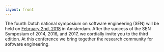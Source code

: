 ```yaml
---
layout: front
---
```


<p class="lead"> 
The fourth Dutch national symposium on software engineering (SEN) will be held on <a href="https://twitter.com/search?f=tweets&vertical=default&q=%23sensym&src=typd">February 2nd, 2018</a> in Amsterdam. After the success of the SEN Symposium of 2014, 2016, and 2017, we cordially invite you to the third edition. At this conference we bring together the research community for software engineering. 

<!--<a href="./posters/index.html">submit a poster/presentation</a> and <a href="./registration/index.html">register for free participation.</a> -->
</p>
